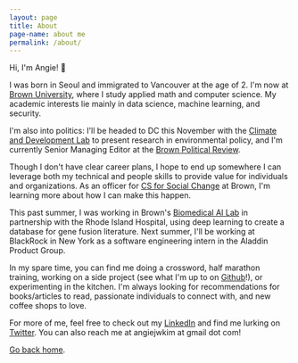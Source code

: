 ```yaml
---
layout: page
title: About
page-name: about me
permalink: /about/
---
```


Hi, I'm Angie! 👋

I was born in Seoul and immigrated to Vancouver at the age of 2. I'm now at [Brown University](http://brown.edu/), where I study applied math and computer science. My academic interests lie mainly in data science, machine learning, and security.

I'm also into politics: I'll be headed to DC this November with the [Climate and Development Lab](http://www.climatedevlab.brown.edu/) to present research in environmental policy, and I'm currently Senior Managing Editor at the [Brown Political Review](http://www.brownpoliticalreview.org/category/mag/). 

Though I don't have clear career plans, I hope to end up somewhere I can leverage both my technical and people skills to provide value for individuals and organizations. As an officer for [CS for Social Change](http://cssc.cs.brown.edu/) at Brown, I'm learning more about how I can make this happen.

This past summer, I was working in Brown's [Biomedical AI Lab](https://www.brown.edu/Research/AI/research/) in partnership with the Rhode Island Hospital, using deep learning to create a database for gene fusion literature. Next summer, I'll be working at BlackRock in New York as a software engineering intern in the Aladdin Product Group. 

In my spare time, you can find me doing a crossword, half marathon training, working on a side project (see what I'm up to on [Github](http://github.com/angiejwkim/)!), or experimenting in the kitchen. I'm always looking for recommendations for books/articles to read, passionate individuals to connect with, and new coffee shops to love. 

For more of me, feel free to check out my [LinkedIn](https://www.linkedin.com/in/angiejwkim/) and find me lurking on [Twitter](http://twitter.com/angiejwkim). You can also reach me at angiejwkim at gmail dot com!

[Go back home](/).
